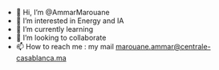 - 👋 Hi, I’m @AmmarMarouane
- 👀 I’m interested in Energy and IA
- 🌱 I’m currently learning 
- 💞️ I’m looking to collaborate 
- 📫 How to reach me : my mail marouane.ammar@centrale-casablanca.ma

<!---
AmmarMarouane/AmmarMarouane is a ✨ special ✨ repository because its `README.md` (this file) appears on your GitHub profile.
You can click the Preview link to take a look at your changes.
--->
